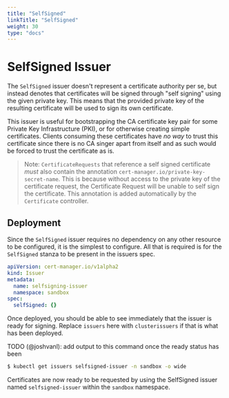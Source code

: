 ```yaml
---
title: "SelfSigned"
linkTitle: "SelfSigned"
weight: 30
type: "docs"
---
```


# SelfSigned Issuer

The `SelfSigned` issuer doesn't represent a certificate authority per se, but
instead denotes that certificates will be signed through "self signing" using
the given private key. This means that the provided private key of the resulting
certificate will be used to sign its own certificate.

This issuer is useful for bootstrapping the CA certificate key pair for some
Private Key Infrastructure (PKI), or for otherwise creating simple certificates.
Clients consuming these certificates have _no way_ to trust this certificate
since there is no CA singer apart from itself and as such would be forced to
trust the certificate as is.

> Note: `CertificateRequests` that reference a self signed certificate _must_
> also contain the annotation `cert-manager.io/private-key-secret-name`. This is
> because without access to the private key of the certificate request, the
> Certificate Request will be unable to self sign the certificate. This
> annotation is added automatically by the `Certificate` controller.

## Deployment

Since the `SelfSigned` issuer requires no dependency on any other resource to be
configured, it is the simplest to configure. All that is required is for the
`SelfSigned` stanza to be present in the issuers spec.

```yaml
apiVersion: cert-manager.io/v1alpha2
kind: Issuer
metadata:
  name: selfsigning-issuer
  namespace: sandbox
spec:
  selfSigned: {}
```

Once deployed, you should be able to see immediately that the issuer is ready
for signing. Replace `issuers` here with `clusterissuers` if that is what has
been deployed.

TODO (@joshvanl): add output to this command once the ready status has been
```bash
$ kubectl get issuers selfsigned-issuer -n sandbox -o wide
```

Certificates are now ready to be requested by using the SelfSigned issuer named
`selfsigned-issuer` within the `sandbox` namespace.
